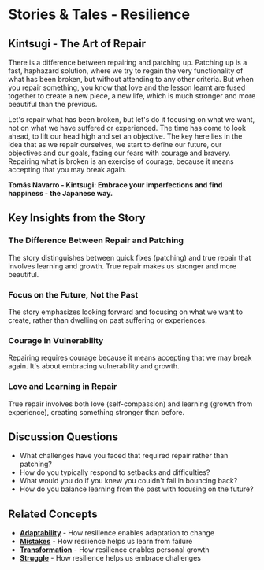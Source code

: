 # Stories & Tales - Resilience

## Kintsugi - The Art of Repair

There is a difference between repairing and patching up. Patching up is a fast, haphazard solution, where we try to regain the very functionality of what has been broken, but without attending to any other criteria. But when you repair something, you know that love and the lesson learnt are fused together to create a new piece, a new life, which is much stronger and more beautiful than the previous.

Let's repair what has been broken, but let's do it focusing on what we want, not on what we have suffered or experienced. The time has come to look ahead, to lift our head high and set an objective. The key here lies in the idea that as we repair ourselves, we start to define our future, our objectives and our goals, facing our fears with courage and bravery. Repairing what is broken is an exercise of courage, because it means accepting that you may break again.

**Tomás Navarro - Kintsugi: Embrace your imperfections and find happiness - the Japanese way.**

## Key Insights from the Story

### The Difference Between Repair and Patching
The story distinguishes between quick fixes (patching) and true repair that involves learning and growth. True repair makes us stronger and more beautiful.

### Focus on the Future, Not the Past
The story emphasizes looking forward and focusing on what we want to create, rather than dwelling on past suffering or experiences.

### Courage in Vulnerability
Repairing requires courage because it means accepting that we may break again. It's about embracing vulnerability and growth.

### Love and Learning in Repair
True repair involves both love (self-compassion) and learning (growth from experience), creating something stronger than before.

## Discussion Questions
- What challenges have you faced that required repair rather than patching?
- How do you typically respond to setbacks and difficulties?
- What would you do if you knew you couldn't fail in bouncing back?
- How do you balance learning from the past with focusing on the future?

## Related Concepts
- **[Adaptability](../adaptability/README.md)** - How resilience enables adaptation to change
- **[Mistakes](../mistakes/README.md)** - How resilience helps us learn from failure
- **[Transformation](../transformation/README.md)** - How resilience enables personal growth
- **[Struggle](../struggle/README.md)** - How resilience helps us embrace challenges
